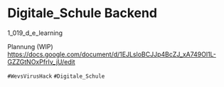 # Digitale_Schule Backend
1_019_d_e_learning

Plannung (WIP)
https://docs.google.com/document/d/1EJLsloBCJJp4BcZJ_xA749Ol1L-GZZGtNOxPfrIv_jU/edit

`#WevsVirusHack`
`#Digitale_Schule`
